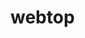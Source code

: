 <!-- generated by markdown-notes-tree -->

# webtop

<!-- optional markdown-notes-tree directory description starts here -->

<!-- optional markdown-notes-tree directory description ends here -->


